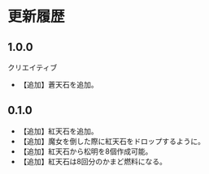# 更新履歴

## 1.0.0

クリエイティブ

- 【追加】蒼天石を追加。

## 0.1.0

- 【追加】紅天石を追加。
- 【追加】魔女を倒した際に紅天石をドロップするように。
- 【追加】紅天石から松明を8個作成可能。
- 【追加】紅天石は8回分のかまど燃料になる。

